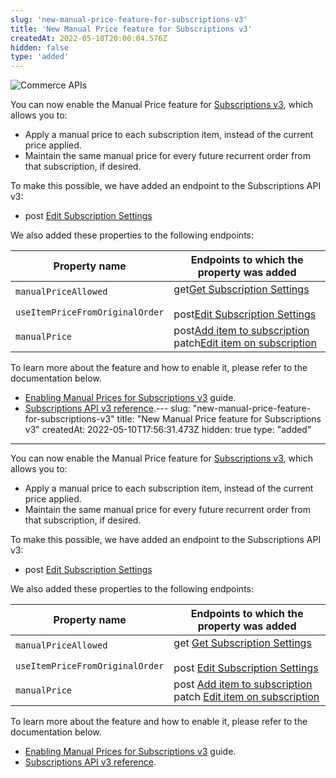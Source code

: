 ```yaml
---
slug: 'new-manual-price-feature-for-subscriptions-v3'
title: 'New Manual Price feature for Subscriptions v3'
createdAt: 2022-05-10T20:00:04.576Z
hidden: false
type: 'added'
---
```


![Commerce APIs](https://img.shields.io/badge/-Commerce%20APIs-brightgreen)

You can now enable the Manual Price feature for [Subscriptions v3](https://developers.vtex.com/vtex-rest-api/docs/subscriptions-v3-migration-guide), which allows you to:

- Apply a manual price to each subscription item, instead of the current price applied.
- Maintain the same manual price for every future recurrent order from that subscription, if desired.

To make this possible, we have added an endpoint to the Subscriptions API v3:

- <span class="APIMethod APIMethod_fixedWidth APIMethod_post">post</span> [Edit Subscription Settings](https://developers.vtex.com/vtex-rest-api/reference/editsettings-1)

We also added these properties to the following endpoints:

<table>
    <thead>
        <tr>
            <th>Property name</th>
            <th>Endpoints to which the property was added</th>
        </tr>
    </thead>
    <tbody>
        <tr>
            <td><code class="rdmd-code lang- theme-light">manualPriceAllowed</code></td>
            <td rowspan="2"><span class="APIMethod APIMethod_fixedWidth APIMethod_get">get</span><a href="https: //developers.vtex.com/vtex-rest-api/reference/getsettings-1" target="_blank" rel="noopener noreferrer">Get Subscription Settings</a> </br></br><span class="APIMethod APIMethod_fixedWidth APIMethod_post">post</span><a href="https: //developers.vtex.com/vtex-rest-api/reference/editsettings-1" target="_blank" rel="noopener noreferrer">Edit Subscription Settings</a></td>
        </tr>
        <tr>
            <td><code class="rdmd-code lang- theme-light">useItemPriceFromOriginalOrder</code></td>
        </tr>
        <tr>
            <td><code class="rdmd-code lang- theme-light">manualPrice</code></td>
            <td><span class="APIMethod APIMethod_fixedWidth APIMethod_post">post</span><a href="https://developers.vtex.com/vtex-rest-api/reference/post_api-rns-pub-subscriptions-id-items" target="_blank" rel="noopener noreferrer">Add item to subscription</a> </br> <span class="APIMethod APIMethod_fixedWidth APIMethod_patch">patch</span><a href="https://developers.vtex.com/vtex-rest-api/reference/patch_api-rns-pub-subscriptions-id-items-itemid" target="_blank" rel="noopener noreferrer">Edit item on subscription</a></td>
        </tr>
    </tbody>
</table>

To learn more about the feature and how to enable it, please refer to the documentation below.

- [Enabling Manual Prices for Subscriptions v3](https://developers.vtex.com/vtex-rest-api/docs/enabling-manual-prices-for-subscriptions-v3) guide.
- [Subscriptions API v3 reference](https://developers.vtex.com/vtex-rest-api/reference/subscriptions-api-v3-overview).---
  slug: "new-manual-price-feature-for-subscriptions-v3"
  title: "New Manual Price feature for Subscriptions v3"
  createdAt: 2022-05-10T17:56:31.473Z
  hidden: true
  type: "added"

---

You can now enable the Manual Price feature for [Subscriptions v3](https://developers.vtex.com/vtex-rest-api/docs/subscriptions-v3-migration-guide), which allows you to:

- Apply a manual price to each subscription item, instead of the current price applied.
- Maintain the same manual price for every future recurrent order from that subscription, if desired.

To make this possible, we have added an endpoint to the Subscriptions API v3:

- <span class="APIMethod APIMethod_fixedWidth APIMethod_post">post</span> [Edit Subscription Settings](https://developers.vtex.com/vtex-rest-api/reference/editsettings-1)

We also added these properties to the following endpoints:

<table>
    <thead>
        <tr>
            <th>Property name</th>
            <th>Endpoints to which the property was added</th>
        </tr>
    </thead>
    <tbody>
        <tr>
            <td><code class="rdmd-code lang- theme-light" data-lang="" name="">manualPriceAllowed</code></td>
            <td rowspan="2"><span class="APIMethod APIMethod_fixedWidth APIMethod_get">get</span> <a href="https://developers.vtex.com/vtex-rest-api/reference/getsettings-1" target="_blank" rel="noopener noreferrer">Get Subscription Settings</a> </br></br><span class="APIMethod APIMethod_fixedWidth APIMethod_post">post</span> <a href="https://developers.vtex.com/vtex-rest-api/reference/editsettings-1" target="_blank" rel="noopener noreferrer">Edit Subscription Settings</a></td>
        </tr>
        <tr>
            <td><code class="rdmd-code lang- theme-light" data-lang="" name="">useItemPriceFromOriginalOrder</code></td>
        </tr>
        <tr>
            <td><code class="rdmd-code lang- theme-light" data-lang="" name="">manualPrice</code></td>
            <td><span class="APIMethod APIMethod_fixedWidth APIMethod_post">post</span> <a href="https://developers.vtex.com/vtex-rest-api/reference/post_api-rns-pub-subscriptions-id-items" target="_blank" rel="noopener noreferrer">Add item to subscription</a> </br> <span class="APIMethod APIMethod_fixedWidth APIMethod_patch">patch</span> <a href="https://developers.vtex.com/vtex-rest-api/reference/patch_api-rns-pub-subscriptions-id-items-itemid" target="_blank" rel="noopener noreferrer">Edit item on subscription</a></td>
        </tr>
    </tbody>
</table>

To learn more about the feature and how to enable it, please refer to the documentation below.

- [Enabling Manual Prices for Subscriptions v3](https://developers.vtex.com/vtex-rest-api/docs/enabling-manual-prices-for-subscriptions-v3) guide.
- [Subscriptions API v3 reference](https://developers.vtex.com/vtex-rest-api/reference/subscriptions-api-v3-overview).
